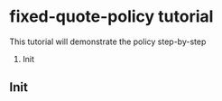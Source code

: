 # fixed-quote-policy tutorial

This tutorial will demonstrate the policy step-by-step

1. Init

## Init
